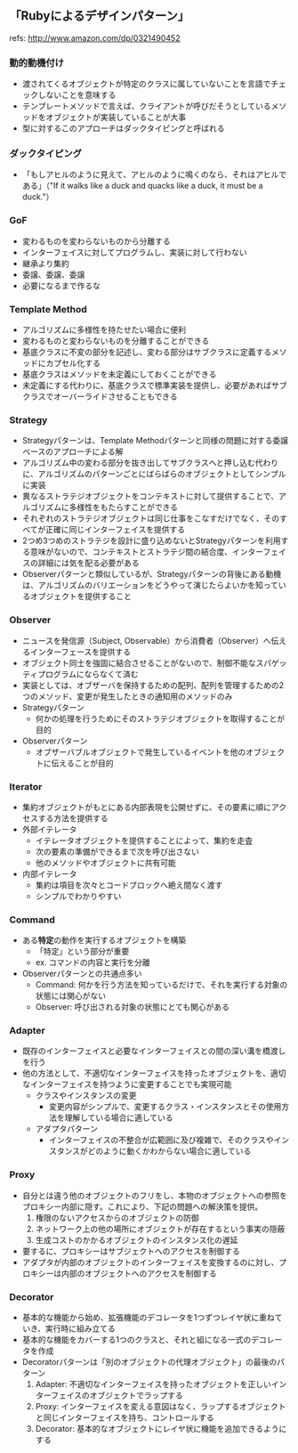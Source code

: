 ## 「Rubyによるデザインパターン」

refs: http://www.amazon.com/dp/0321490452

### 動的動機付け
* 渡されてくるオブジェクトが特定のクラスに属していないことを言語でチェックしないことを意味する
* テンプレートメソッドで言えば、クライアントが呼びだそうとしているメソッドをオブジェクトが実装していることが大事
* 型に対するこのアプローチはダックタイピングと呼ばれる

### ダックタイピング
* 「もしアヒルのように見えて、アヒルのように鳴くのなら、それはアヒルである」（"If it walks like a duck and quacks like a duck, it must be a duck."）

### GoF
* 変わるものを変わらないものから分離する
* インターフェイスに対してプログラムし、実装に対して行わない
* 継承より集約
* 委譲、委譲、委譲
* 必要になるまで作るな

### Template Method
* アルゴリズムに多様性を持たせたい場合に便利
* 変わるものと変わらないものを分離することができる
* 基底クラスに不変の部分を記述し、変わる部分はサブクラスに定義するメソッドにカプセル化する
* 基底クラスはメソッドを未定義にしておくことができる
* 未定義にする代わりに、基底クラスで標準実装を提供し、必要があればサブクラスでオーバーライドさせることもできる

### Strategy
* Strategyパターンは、Template Methodパターンと同様の問題に対する委譲ベースのアプローチによる解
* アルゴリズム中の変わる部分を抜き出してサブクラスへと押し込む代わりに、アルゴリズムのパターンごとにばらばらのオブジェクトとしてシンプルに実装
* 異なるストラテジオブジェクトをコンテキストに対して提供することで、アルゴリズムに多様性をもたらすことができる
* それぞれのストラテジオブジェクトは同じ仕事をこなすだけでなく、そのすべてが正確に同じインターフェイスを提供する
* 2つめ3つめのストラテジを設計に盛り込めないとStrategyパターンを利用する意味がないので、コンテキストとストラテジ間の結合度、インターフェイスの詳細には気を配る必要がある
* Observerパターンと類似しているが、Strategyパターンの背後にある動機は、アルゴリズムのバリエーションをどうやって演じたらよいかを知っているオブジェクトを提供すること

### Observer
* ニュースを発信源（Subject, Observable）から消費者（Observer）へ伝えるインターフェースを提供する
* オブジェクト同士を強固に結合させることがないので、制御不能なスパゲッティプログラムにならなくて済む
* 実装としては、オブザーバを保持するための配列、配列を管理するための2つのメソッド、変更が発生したときの通知用のメソッドのみ
* Strategyパターン
  * 何かの処理を行うためにそのストラテジオブジェクトを取得することが目的
* Observerパターン
  * オブザーバブルオブジェクトで発生しているイベントを他のオブジェクトに伝えることが目的

### Iterator
* 集約オブジェクトがもとにある内部表現を公開せずに、その要素に順にアクセスする方法を提供する
* 外部イテレータ
  * イテレータオブジェクトを提供することによって、集約を走査
  * 次の要素の準備ができるまで次を呼び出さない
  * 他のメソッドやオブジェクトに共有可能
* 内部イテレータ
  * 集約は項目を次々とコードブロックへ絶え間なく渡す
  * シンプルでわかりやすい

### Command
* ある**特定**の動作を実行するオブジェクトを構築
  * 「特定」という部分が重要
  * ex. コマンドの内容と実行を分離
* Observerパターンとの共通点多い
  * Command: 何かを行う方法を知っているだけで、それを実行する対象の状態には関心がない
  * Observer: 呼び出される対象の状態にとても関心がある

### Adapter
* 既存のインターフェイスと必要なインターフェイスとの間の深い溝を橋渡しを行う
* 他の方法として、不適切なインターフェイスを持ったオブジェクトを、適切なインターフェイスを持つように変更することでも実現可能
  * クラスやインスタンスの変更
    * 変更内容がシンプルで、変更するクラス・インスタンスとその使用方法を理解している場合に適している
  * アダプタパターン
    * インターフェイスの不整合が広範囲に及び複雑で、そのクラスやインスタンスがどのように動くかわからない場合に適している

### Proxy
* 自分とは違う他のオブジェクトのフリをし、本物のオブジェクトへの参照をプロキシー内部に隠す。これにより、下記の問題への解決策を提供。
  1. 権限のないアクセスからのオブジェクトの防御
  1. ネットワーク上の他の場所にオブジェクトが存在するという事実の隠蔽
  1. 生成コストのかかるオブジェクトのインスタンス化の遅延
* 要するに、プロキシーはサブジェクトへのアクセスを制御する
* アダプタが内部のオブジェクトのインターフェイスを変換するのに対し、プロキシーは内部のオブジェクトへのアクセスを制御する

### Decorator
* 基本的な機能から始め、拡張機能のデコレータを1つずつレイヤ状に重ねていき、実行時に組み立てる
* 基本的な機能をカバーする1つのクラスと、それと組になる一式のデコレータを作成
* Decoratorパターンは「別のオブジェクトの代理オブジェクト」の最後のパターン
  1. Adapter: 不適切なインターフェイスを持ったオブジェクトを正しいインターフェイスのオブジェクトでラップする
  1. Proxy: インターフェイスを変える意図はなく、ラップするオブジェクトと同じインターフェイスを持ち、コントロールする
  1. Decorator: 基本的なオブジェクトにレイヤ状に機能を追加できるようにする
